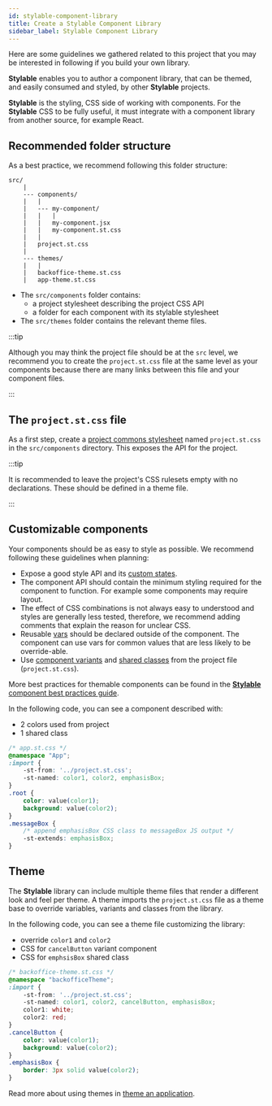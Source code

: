 ```yaml
---
id: stylable-component-library
title: Create a Stylable Component Library
sidebar_label: Stylable Component Library
---
```


Here are some guidelines we gathered related to this project that you may be interested in following if you build your own library.

**Stylable** enables you to author a component library, that can be themed, and easily consumed and styled, by other **Stylable** projects.  

**Stylable** is the styling, CSS side of working with components. For the **Stylable** CSS to be fully useful, it must integrate with a component library from another source, for example React.

## Recommended folder structure

As a best practice, we recommend following this folder structure:

```
src/
    |
    --- components/
    |   |
    |   --- my-component/
    |   |   |
    |   |   my-component.jsx
    |   |   my-component.st.css
    |   |
    |   project.st.css
    |
    --- themes/
    |   |
    |   backoffice-theme.st.css
    |   app-theme.st.css
```

* The `src/components` folder contains:
    * a project stylesheet describing the project CSS API
    * a folder for each component with its stylable stylesheet
* The `src/themes` folder contains the relevant theme files.

:::tip

Although you may think the project file should be at the `src` level, we recommend you to create the `project.st.css` file at the same level as your components because there are many links between this file and your component files.

:::

## The `project.st.css` file

As a first step, create a [project commons stylesheet](./project-commons.md) named `project.st.css` in the `src/components` directory. This exposes the API for the project. 

:::tip

It is recommended to leave the project's CSS rulesets empty with no declarations. These should be defined in a theme file. 

:::

## Customizable components

Your components should be as easy to style as possible. We recommend following these guidelines when planning: 

* Expose a good style API and its [custom states](../references/pseudo-classes.md). 
* The component API should contain the minimum styling required for the component to function. For example some components may require layout. 
* The effect of CSS combinations is not always easy to understood and styles are generally less tested, therefore, we recommend adding comments that explain the reason for unclear CSS.
* Reusable [vars](../references/variables.md) should be declared outside of the component. The component can use vars for common values that are less likely to be override-able.
* Use [component variants](./component-variants.md) and [shared classes](./shared-classes.md) from the project file (`project.st.css`).


More best practices for themable components can be found in the [**Stylable** component best practices guide](./component-best-practices.md).

In the following code, you can see a component described with:
* 2 colors used from project
* 1 shared class 

```css
/* app.st.css */
@namespace "App";
:import {
    -st-from: '../project.st.css';
    -st-named: color1, color2, emphasisBox;
}
.root {
    color: value(color1);
    background: value(color2);
}
.messageBox {
    /* append emphasisBox CSS class to messageBox JS output */
    -st-extends: emphasisBox;
}
```

## Theme

The **Stylable** library can include multiple theme files that render a different look and feel per theme. A theme imports the `project.st.css` file as a theme base to override variables, variants and classes from the library.

In the following code, you can see a theme file customizing the library:
* override `color1` and `color2`
* CSS for `cancelButton` variant component
* CSS for `emphsisBox` shared class

```css
/* backoffice-theme.st.css */
@namespace "backofficeTheme";
:import {
    -st-from: '../project.st.css';
    -st-named: color1, color2, cancelButton, emphasisBox;
    color1: white;
    color2: red;
}
.cancelButton {
    color: value(color1);
    background: value(color2);
}
.emphasisBox {
    border: 3px solid value(color2);
}
```

Read more about using themes in [theme an application](./stylable-application#apply-component-library-theme).


